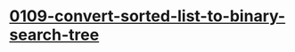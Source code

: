 # [0109-convert-sorted-list-to-binary-search-tree](https://leetcode.com/problems/convert-sorted-list-to-binary-search-tree)
